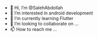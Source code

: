 - 👋 Hi, I’m @SalehAbdollah
- 👀 I’m interested in android development
- 🌱 I’m currently learning Flutter
- 💞️ I’m looking to collaborate on ...
- 📫 How to reach me ...

<!---
SalehAbdollah/SalehAbdollah is a ✨ special ✨ repository because its `README.md` (this file) appears on your GitHub profile.
You can click the Preview link to take a look at your changes.
--->
